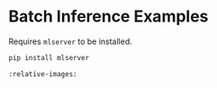 # Batch Inference Examples

Requires `mlserver` to be installed.
```bash
pip install mlserver
```

```{include} ../../../../samples/k8s-batch-examples.md
:relative-images:
```
